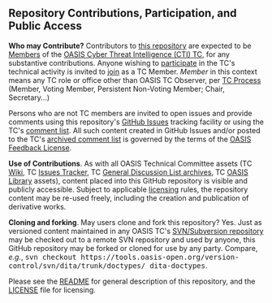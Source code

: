 <div>
<h2>Repository Contributions, Participation, and Public Access</h2>

<p><b>Who may Contribute?</b> Contributors to <a href="https://github.com/oasis-tcs/cti-taxii2/">this repository</a> are expected to be <a href="https://www.oasis-open.org/policies-guidelines/oasis-defined-terms-2017-05-26#dMember">Members</a> of the
<a href="https://www.oasis-open.org/committees/cti/">OASIS Cyber Threat Intelligence (CTI) TC</a>, for any
substantive contributions.  Anyone wishing to <a href="https://www.oasis-open.org/org/faq#committee-participation">participate</a>
in the TC's technical activity is invited to <a href="https://www.oasis-open.org/committees/join">join</a> as a TC Member.
<i>Member</i> in this context means any TC role or office other than OASIS TC Observer, per
<a href="https://www.oasis-open.org/policies-guidelines/tc-process#membership">TC Process</a>
(Member, Voting Member, Persistent Non-Voting Member; Chair, Secretary...)</p>

<p>Persons who are not TC members are invited to open issues and provide comments using this repository's <a href="https://github.com/oasis-tcs/cti-taxii2/issues/new">GitHub Issues</a> tracking facility or using the
TC's <a href="https://www.oasis-open.org/committees/comments/index.php?wg_abbrev=cti">comment list</a>.  All such content created in GitHub Issues and/or posted to the TC's <a href="https://lists.oasis-open.org/archives/cti-comment/">archived comment list</a> is governed by the terms of the <a href="https://www.oasis-open.org/policies-guidelines/ipr#appendixa">OASIS Feedback License</a>.</p>

<p><b>Use of Contributions</b>.  As with all OASIS Technical Committee assets (TC <a href="https://wiki.oasis-open.org/">Wiki</a>, TC <a href="https://issues.oasis-open.org/secure/Dashboard.jspa">Issues Tracker</a>, TC <a href="https://lists.oasis-open.org/archives/">General Discussion List archives</a>, TC <a href="http://docs.oasis-open.org/">OASIS Library</a> assets), content placed into this GitHub repository is visible and publicly accessible.  Subject to applicable <a href="https://github.com/oasis-tcs/cti-taxii2/blob/master/LICENSE.md">licensing</a> rules, the repository content may be re-used freely, including the creation and publication of derivative works.</p>

<p><b>Cloning and forking</b>. May users clone and fork this repository?  Yes. Just as versioned content maintained in any OASIS TC's <a href="https://tools.oasis-open.org/version-control/browse/">SVN/Subversion repository</a> may be checked out to a remote SVN repository and used by anyone, this GitHub repository may be forked or cloned for use by any party.  Compare, <i>e.g.</i>, <tt>svn checkout https://tools.oasis-open.org/version-control/svn/dita/trunk/doctypes/ dita-doctypes</tt>.</p>

<p>Please see the <a href="https://github.com/oasis-tcs/cti-taxii2/blob/master/README.md">README</a> for general description of this repository, and the <a href="https://github.com/oasis-tcs/cti-taxii2/blob/master/LICENSE.md">LICENSE</a> file for licensing.</p>
</div>
